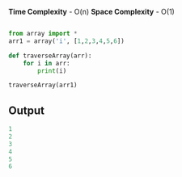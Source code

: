 **Time Complexity** - O(n)
**Space Complexity** - O(1)

```python

from array import *
arr1 = array('i', [1,2,3,4,5,6])

def traverseArray(arr):
	for i in arr:
		print(i)

traverseArray(arr1)
```
## Output

```python
1
2
3
4
5
6
```
